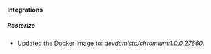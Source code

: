 
#### Integrations
##### Rasterize
- Updated the Docker image to: *devdemisto/chromium:1.0.0.27660*.
